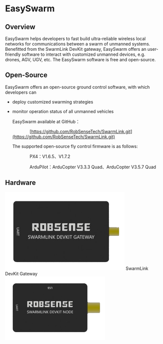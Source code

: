 # EasySwarm

## Overview

EasySwarm helps developers to fast build ultra-reliable wireless local networks for communications between a swarm of unmanned systems. Benefitted from the SwarmLink DevKit gateway, EasySwarm offers an user-friendly software to interact with customized unmanned devices, e.g. drones, AGV, UGV, etc. The EasySwarm software is free and open-source.

## Open-Source

EasySwarm offers an open-source ground control software, with which developers can

* deploy customized swarming strategies
* monitor operation status of all unmanned vehicles  

  EasySwarm available at GitHub：  

      [https://github.com/RobSenseTech/SwarmLink.git](https://github.com/RobSenseTech/SwarmLink.git)

  The supported open-source fly control firmware is as follows:  

      PX4：V1.6.5、V1.7.2  

      ArduPilot：ArduCopter V3.3.3 Quad、ArduCopter V3.5.7 Quad  

## Hardware

![SwarmLink DevKit Gateway](../../.gitbook/assets/SwarmLink%20DevKit%20Gateway.png) SwarmLink DevKit Gateway  
![SwarmLink Devkit Node](../../.gitbook/assets/SwarmLink%20Devkit%20Node.png)

